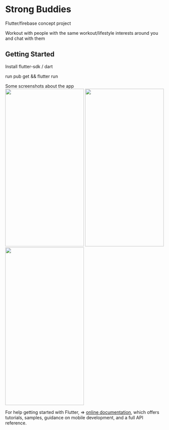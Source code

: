 # Strong Buddies
Flutter/firebase concept project

Workout with people with the same workout/lifestyle interests around you and chat with them

## Getting Started

Install flutter-sdk / dart

run
pub get && flutter run

Some screenshots about the app
<br>
<img src="https://user-images.githubusercontent.com/18174682/131845424-08be207d-e684-4dd4-b94d-5e4d1eb86d9a.png" width="250" height="500">
<img src="https://user-images.githubusercontent.com/18174682/131845453-474c0221-a2c4-42eb-9bac-3b8a2e2fdf38.png" width="250" height="500">
<img src="https://user-images.githubusercontent.com/18174682/131845502-fe7242d8-f0e5-4d14-bef4-e52c172452e1.png" width="250" height="500">



For help getting started with Flutter, =>
[online documentation](https://flutter.dev/docs), which offers tutorials,
samples, guidance on mobile development, and a full API reference.
